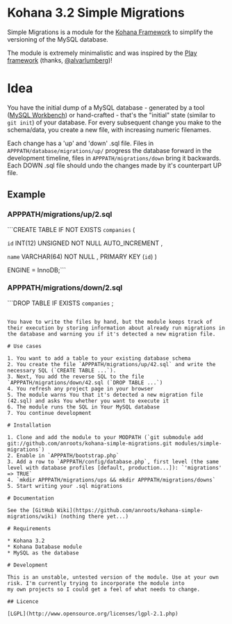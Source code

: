 # Kohana 3.2 Simple Migrations

Simple Migrations is a module for the [Kohana Framework](http://kohanaframework.org/) to simplify the versioning of the MySQL database.

The module is extremely minimalistic and was inspired by the [Play framework](http://www.playframework.org/) (thanks,
[@alvarlumberg](https://twitter.com/#!/alvarlumberg))!

# Idea

You have the initial dump of a MySQL database - generated by a tool ([MySQL Workbench](http://www.mysql.com/products/workbench/)) or hand-crafted - that's the "initial" state (similar to `git init`) of your database. For every subsequent change you make to the schema/data, you create a new file, with increasing numeric filenames.

Each change has a 'up' and 'down' .sql file. Files in `APPPATH/database/migrations/up/` progress the database forward in the
development timeline, files in `APPPATH/migrations/down` bring it backwards. Each DOWN .sql file should undo the changes made
by it's counterpart UP file.

## Example

### APPPATH/migrations/up/2.sql
```CREATE  TABLE IF NOT EXISTS `companies` (

  `id` INT(12) UNSIGNED NOT NULL AUTO_INCREMENT ,

  `name` VARCHAR(64) NOT NULL ,
  PRIMARY KEY (`id`) )

ENGINE = InnoDB;```

### APPPATH/migrations/down/2.sql

```DROP TABLE IF EXISTS `companies` ;

```

You have to write the files by hand, but the module keeps track of their execution by storing information about already run migrations in the database and warning you if it's detected a new migration file.

# Use cases

1. You want to add a table to your existing database schema
2. You create the file `APPPATH/migrations/up/42.sql` and write the necessary SQL (`CREATE TABLE ...`).
3. Next, You add the reverse SQL to the file `APPPATH/migrations/down/42.sql (`DROP TABLE ...`)
4. You refresh any project page in your browser
5. The module warns You that it's detected a new migration file (42.sql) and asks You whether you want to execute it
6. The module runs the SQL in Your MySQL database
7. You continue development

# Installation

1. Clone and add the module to your MODPATH (`git submodule add git://github.com/anroots/kohana-simple-migrations.git modules/simple-migrations`)
2. Enable in `APPPATH/bootstrap.php`
3. Add a row to `APPPATH/config/database.php`, first level (the same level with database profiles [default, production...]): `'migrations' => TRUE`
4. `mkdir APPPATH/migrations/ups && mkdir APPPATH/migrations/downs`
5. Start writing your .sql migrations

# Documentation

See the [GitHub Wiki](https://github.com/anroots/kohana-simple-migrations/wiki) (nothing there yet...)

# Requirements

* Kohana 3.2
* Kohana Database module
* MySQL as the database

# Development

This is an unstable, untested version of the module. Use at your own risk. I'm currently trying to incorporate the module into
my own projects so I could get a feel of what needs to change.

## Licence

[LGPL](http://www.opensource.org/licenses/lgpl-2.1.php)